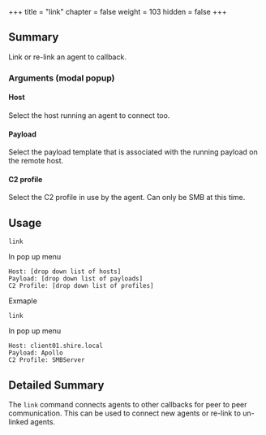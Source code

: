 +++
title = "link"
chapter = false
weight = 103
hidden = false
+++

## Summary
Link or re-link an agent to callback.

### Arguments (modal popup)
#### Host
Select the host running an agent to connect too.

#### Payload
Select the payload template that is associated with the running payload on the remote host.

#### C2 profile
Select the C2 profile in use by the agent. Can only be SMB at this time.

## Usage
```
link
```
In pop up menu
```
Host: [drop down list of hosts]
Payload: [drop down list of payloads] 
C2 Profile: [drop down list of profiles]
```

Exmaple
```
link
```
In pop up menu
```
Host: client01.shire.local
Payload: Apollo
C2 Profile: SMBServer
```

## Detailed Summary
The `link` command connects agents to other callbacks for peer to peer communication. This can be used to connect new agents or re-link to un-linked agents. 
